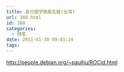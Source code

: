 ```yaml
---
title: 身分證字號產生器(台湾)
url: 380.html
id: 380
categories:
  - 随笔
date: 2011-01-30 09:03:24
tags:
---
```


http://people.debian.org/~paulliu/ROCid.html